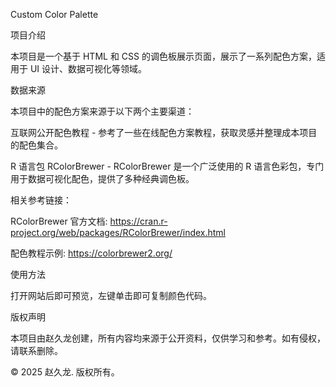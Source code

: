 Custom Color Palette

项目介绍

本项目是一个基于 HTML 和 CSS 的调色板展示页面，展示了一系列配色方案，适用于 UI 设计、数据可视化等领域。

数据来源

本项目中的配色方案来源于以下两个主要渠道：

互联网公开配色教程 - 参考了一些在线配色方案教程，获取灵感并整理成本项目的配色集合。

R 语言包 RColorBrewer - RColorBrewer 是一个广泛使用的 R 语言色彩包，专门用于数据可视化配色，提供了多种经典调色板。

相关参考链接：

RColorBrewer 官方文档: https://cran.r-project.org/web/packages/RColorBrewer/index.html

配色教程示例: https://colorbrewer2.org/

使用方法

打开网站后即可预览，左键单击即可复制颜色代码。

版权声明

本项目由赵久龙创建，所有内容均来源于公开资料，仅供学习和参考。如有侵权，请联系删除。

© 2025 赵久龙. 版权所有。
